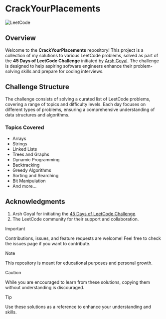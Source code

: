 # CrackYourPlacements

![LeetCode](https://assets.leetcode.com/static_assets/public/images/LeetCode_Sharing.png)

## Overview

Welcome to the **CrackYourPlacements** repository! This project is a collection of my solutions to various LeetCode problems, solved as part of the **45 Days of LeetCode Challenge** initiated by [Arsh Goyal](https://www.linkedin.com/in/arshgoyal/). The challenge is designed to help aspiring software engineers enhance their problem-solving skills and prepare for coding interviews.

## Challenge Structure

The challenge consists of solving a curated list of LeetCode problems, covering a range of topics and difficulty levels. Each day focuses on different types of problems, ensuring a comprehensive understanding of data structures and algorithms.

### Topics Covered
- Arrays
- Strings
- Linked Lists
- Trees and Graphs
- Dynamic Programming
- Backtracking
- Greedy Algorithms
- Sorting and Searching
- Bit Manipulation
- And more...

## Acknowledgments
1. Arsh Goyal for initiating the [45 Days of LeetCode Challenge](https://www.proelevate.in/dsa-practice/arsh-dsa-sheet).
2. The LeetCode community for their support and collaboration.

> [!IMPORTANT]
> Contributions, issues, and feature requests are welcome! Feel free to check the issues page if you want to contribute.

> [!NOTE]
> This repository is meant for educational purposes and personal growth.

> [!CAUTION]
> While you are encouraged to learn from these solutions, copying them without understanding is discouraged.

> [!TIP]
> Use these solutions as a reference to enhance your understanding and skills.
